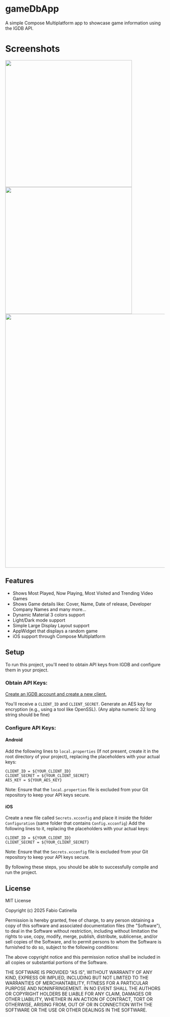 
# gameDbApp

A simple Compose Multiplatform app to showcase game information using the IGDB API.

# Screenshots

<img src="https://github.com/user-attachments/assets/d2be1a57-b5eb-4234-8051-129b522c87f5" width="400"/>
<img src="https://github.com/user-attachments/assets/680770fd-62ed-4537-a6b8-dd15548bcef1" width="400"/>
<img src="https://github.com/user-attachments/assets/28b2f192-ffc8-4bcc-82b8-d4a949d82e49" width="800"/> 

## Features
- Shows Most Played, Now Playing, Most Visited and Trending Video Games
- Shows Game details like: Cover, Name, Date of release, Developer Company Names and many more...
- Dynamic Material 3 colors support
- Light/Dark mode support
- Simple Large Display Layout support
- AppWidget that displays a random game
- iOS support through Compose Multiplatform


## Setup

To run this project, you'll need to obtain API keys from IGDB and configure them in your project.

### Obtain API Keys:

[Create an IGDB account and create a new client.](https://api-docs.igdb.com/?shell#getting-started)


You'll receive a `CLIENT_ID` and `CLIENT_SECRET`.
Generate an AES key for encryption (e.g., using a tool like OpenSSL).
(Any alpha numeric 32 long string should be fine)

### Configure API Keys:

#### Android
Add the following lines to `local.properties` (If not present, create it in the root directory of your project), replacing the placeholders with your actual keys:
```
CLIENT_ID = ${YOUR_CLIENT_ID}
CLIENT_SECRET = ${YOUR_CLIENT_SECRET}
AES_KEY = ${YOUR_AES_KEY}
```

Note: Ensure that the `local.properties` file is excluded from your Git repository to keep your API keys secure.

#### iOS
Create a new file called `Secrets.xcconfig` and place it inside the folder `Configuration` (same folder that contains `Config.xcconfig`)
Add the following lines to it, replacing the placeholders with your actual keys:
```
CLIENT_ID = ${YOUR_CLIENT_ID}
CLIENT_SECRET = ${YOUR_CLIENT_SECRET}
```

Note: Ensure that the `Secrets.xcconfig` file is excluded from your Git repository to keep your API keys secure.


By following these steps, you should be able to successfully compile and run the project.

## License

MIT License

Copyright (c) 2025 Fabio Catinella

Permission is hereby granted, free of charge, to any person obtaining a copy
of this software and associated documentation files (the "Software"), to deal
in the Software without restriction, including without limitation the rights
to use, copy, modify, merge, publish, distribute, sublicense, and/or sell
copies of the Software, and to permit persons to whom the Software is
furnished to do so, subject to the following conditions:

The above copyright notice and this permission notice shall be included in all
copies or substantial portions of the Software.

THE SOFTWARE IS PROVIDED "AS IS", WITHOUT WARRANTY OF ANY KIND, EXPRESS OR
IMPLIED, INCLUDING BUT NOT LIMITED TO THE WARRANTIES OF MERCHANTABILITY,
FITNESS FOR A PARTICULAR PURPOSE AND NONINFRINGEMENT. IN NO EVENT SHALL THE
AUTHORS OR COPYRIGHT HOLDERS BE LIABLE FOR ANY CLAIM, DAMAGES OR OTHER
LIABILITY, WHETHER IN AN ACTION OF CONTRACT, TORT OR OTHERWISE, ARISING FROM,
OUT OF OR IN CONNECTION WITH THE SOFTWARE OR THE USE OR OTHER DEALINGS IN THE
SOFTWARE.
